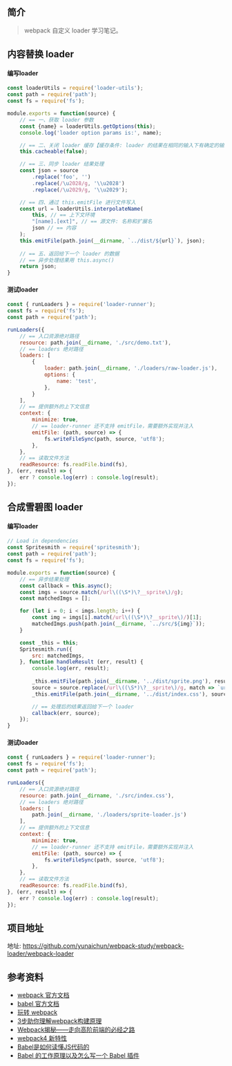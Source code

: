 ## 简介

> webpack 自定义 loader 学习笔记。

## 内容替换 loader

#### 编写loader 

```js
const loaderUtils = require('loader-utils');
const path = require('path');
const fs = require('fs');

module.exports = function(source) {
    // == 一、获取 loader 参数
    const {name} = loaderUtils.getOptions(this);
    console.log('loader option params is:', name);

    // == 二、关闭 loader 缓存【缓存条件: loader 的结果在相同的输入下有确定的输出（有依赖的 loader 无法使用缓存）】
    this.cacheable(false);

    // == 三、同步 loader 结果处理
    const json = source
        .replace('foo', '')
        .replace(/\u2028/g, '\\u2028')
        .replace(/\u2029/g, '\\u2029');

    // == 四、通过 this.emitFile 进行文件写入
    const url = loaderUtils.interpolateName(
        this, // == 上下文环境
        "[name].[ext]", // == 源文件: 名称和扩展名
        json // == 内容
    );
    this.emitFile(path.join(__dirname, `../dist/${url}`), json);
    
    // == 五、返回给下一个 loader 的数据
    // == 异步处理结果用 this.async()
    return json;
}
```

#### 测试loader

```js
const { runLoaders } = require('loader-runner');
const fs = require('fs');
const path = require('path');

runLoaders({
    // == 入口资源绝对路径
    resource: path.join(__dirname, './src/demo.txt'),
    // == loaders 绝对路径
    loaders: [
        {
            loader: path.join(__dirname, './loaders/raw-loader.js'),
            options: {
                name: 'test',
            },
        }
    ],
    // == 提供额外的上下文信息
    context: {
        minimize: true,
        // == loader-runner 还不支持 emitFile，需要额外实现并注入
        emitFile: (path, source) => {
            fs.writeFileSync(path, source, 'utf8');
        },
    },
    // == 读取文件方法
    readResource: fs.readFile.bind(fs),
}, (err, result) => {
    err ? console.log(err) : console.log(result);
});
```

## 合成雪碧图 loader

#### 编写loader

```js
// Load in dependencies
const Spritesmith = require('spritesmith');
const path = require('path');
const fs = require('fs');

module.exports = function(source) {
    // == 异步结果处理
    const callback = this.async();
    const imgs = source.match(/url\((\S*)\?__sprite\)/g);
    const matchedImgs = [];

    for (let i = 0; i < imgs.length; i++) {
        const img = imgs[i].match(/url\((\S*)\?__sprite\)/)[1];
        matchedImgs.push(path.join(__dirname, `../src/${img}`));
    }

    const _this = this;
    Spritesmith.run({
        src: matchedImgs,
    }, function handleResult (err, result) {
        console.log(err, result);
        
        _this.emitFile(path.join(__dirname, '../dist/sprite.png'), result.image);
        source = source.replace(/url\((\S*)\?__sprite\)/g, match => `url(dist/sprite.png)`);
        _this.emitFile(path.join(__dirname, '../dist/index.css'), source);

        // == 处理后的结果返回给下一个 loader
        callback(err, source);
    });
}
```

#### 测试loader

```js
const { runLoaders } = require('loader-runner');
const fs = require('fs');
const path = require('path');

runLoaders({
    // == 入口资源绝对路径
    resource: path.join(__dirname, './src/index.css'),
    // == loaders 绝对路径
    loaders: [
        path.join(__dirname, './loaders/sprite-loader.js')
    ],
    // == 提供额外的上下文信息
    context: {
        minimize: true,
        // == loader-runner 还不支持 emitFile，需要额外实现并注入
        emitFile: (path, source) => {
            fs.writeFileSync(path, source, 'utf8');
        },
    },
    // == 读取文件方法
    readResource: fs.readFile.bind(fs),
}, (err, result) => {
    err ? console.log(err) : console.log(result);
});
```

## 项目地址

地址: https://github.com/yunaichun/webpack-study/webpack-loader/webpack-loader

## 参考资料

- [webpack 官方文档](https://webpack.js.org/)
- [babel 官方文档](https://babeljs.io/)
- [玩转 webpack](https://time.geekbang.org/course/intro/100028901)
- [3步助你理解webpack构建原理](https://learn.kaikeba.com/catalog/211875)
- [Webpack揭秘——走向高阶前端的必经之路 ](https://juejin.im/post/6844903685407916039)
- [webpack4 新特性](https://lz5z.com/webpack4-new/)
- [Babel是如何读懂JS代码的](https://zhuanlan.zhihu.com/p/27289600)
- [Babel 的工作原理以及怎么写一个 Babel 插件](https://cloud.tencent.com/developer/article/1520124)
